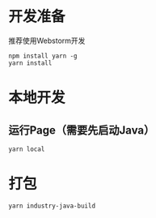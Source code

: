 # 开发准备

推荐使用Webstorm开发

```shell
npm install yarn -g
yarn install
```

# 本地开发

## 运行Page（需要先启动Java）

```shell
yarn local
```

# 打包

```shell
yarn industry-java-build
```

